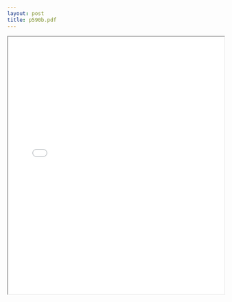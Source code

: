 ```yaml
---
layout: post
title: p590b.pdf
---
```


<div class="pdf-container">
<iframe src="/ea/assets/pdfs/p590b.pdf" height="600" width="100%" allowFullScreen="true"></iframe>
</div>

